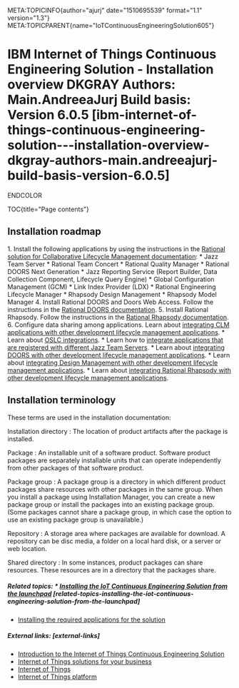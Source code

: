 META:TOPICINFO{author="ajurj" date="1510695539" format="1.1"
version="1.3"}
META:TOPICPARENT{name="IoTContinuousEngineeringSolution605"}

# IBM Internet of Things Continuous Engineering Solution - Installation overview DKGRAY Authors: Main.AndreeaJurj Build basis: Version 6.0.5 [ibm-internet-of-things-continuous-engineering-solution---installation-overview-dkgray-authors-main.andreeajurj-build-basis-version-6.0.5]

ENDCOLOR

TOC{title="Page contents"}

## Installation roadmap

1\. Install the following applications by using the instructions in the
[Rational solution for Collaborative Lifecycle Management
documentation](https://www.ibm.com/support/knowledgecenter/SSYMRC_6.0.5/com.ibm.jazz.install.doc/topics/c_install_overview.html):
\* Jazz Team Server \* Rational Team Concert \* Rational Quality Manager
\* Rational DOORS Next Generation \* Jazz Reporting Service (Report
Builder, Data Collection Component, Lifecycle Query Engine) \* Global
Configuration Management (GCM) \* Link Index Provider (LDX) \* Rational
Engineering Lifecycle Manager \* Rhapsody Design Management \* Rhapsody
Model Manager 4. Install Rational DOORS and Doors Web Access. Follow the
instructions in the [Rational DOORS
documentation](http://www.ibm.com/support/knowledgecenter/SSYQBZ_9.6.1/com.ibm.doors.install.doc/topics/c_node_installing.html).
5. Install Rational Rhapsody. Follow the instructions in the [Rational
Rhapsody
documentation](http://www.ibm.com/support/knowledgecenter/SSB2MU_8.3.0/com.ibm.rhp.installing.doc/topics/c_node_installing.html).
6. Configure data sharing among applications. Learn about [integrating
CLM applications with other development lifecycle management
applications](https://www.ibm.com/support/knowledgecenter/SSYMRC_6.0.5/com.ibm.help.common.jazz.calm.doc/topics/c_node_integrating.html).
\* Learn about [OSLC
integrations](https://www.ibm.com/support/knowledgecenter/SSYMRC_6.0.5/com.ibm.help.common.oslc.doc/topics/c_oslc_overview.html).
\* Learn how to [integrate applications that are registered with
different Jazz Team
Servers](https://www.ibm.com/support/knowledgecenter/SSYMRC_6.0.5/com.ibm.help.common.jazz.calm.doc/topics/r_calm_cfg_roadmap.html).
\* Learn about [integrating DOORS with other development lifecycle
management
applications](http://www.ibm.com/support/knowledgecenter/SSYQBZ_9.6.1/com.ibm.rational.doors.integrating.doc/topics/c_node_integrating.html).
\* Learn about [integrating Design Management with other development
lifecycle management
applications](https://www.ibm.com/support/knowledgecenter/SSYMRC_6.0.5/com.ibm.rcam.linking.doc/topics/c_node_integrating.html).
\* Learn about [integrating Rational Rhapsody with other development
lifecycle management
applications](http://www.ibm.com/support/knowledgecenter/SSB2MU_8.3.0/com.ibm.rhp.nav.doc/topics/c_node_integrating.html).

## Installation terminology

These terms are used in the installation documentation:

Installation directory
:   The location of product artifacts after the package is installed.

Package
:   An installable unit of a software product. Software product packages
    are separately installable units that can operate independently from
    other packages of that software product.

Package group
:   A package group is a directory in which different product packages
    share resources with other packages in the same group. When you
    install a package using Installation Manager, you can create a new
    package group or install the packages into an existing package
    group. (Some packages cannot share a package group, in which case
    the option to use an existing package group is unavailable.)

Repository
:   A storage area where packages are available for download. A
    repository can be disc media, a folder on a local hard disk, or a
    server or web location.

Shared directory
:   In some instances, product packages can share resources. These
    resources are in a directory that the packages share.

##### Related topics: \* [Installing the IoT Continuous Engineering Solution from the launchpad](IoTContinuousEngineeringSolutionInstallWizard605) [related-topics-installing-the-iot-continuous-engineering-solution-from-the-launchpad]

-   [Installing the required applications for the
    solution](IoTContinuousEngineeringSolutionInstallingApplications605)

##### External links: [external-links]

-   [Introduction to the Internet of Things Continuous Engineering
    Solution](https://www-01preview.ibm.com/support/knowledgecenter/SSYMRC_6.0.5/com.ibm.help.common.jazz.calm.doc/topics/c_sse_over.html)
-   [Internet of Things solutions for your
    business](http://www.ibm.com/analytics/us/en/business/software-product-development.html)
-   [Internet of
    Things](http://www.ibm.com/analytics/us/en/internet-of-things/index.html)
-   [Internet of Things
    platform](http://www.ibm.com/analytics/us/en/internet-of-things/iot-platform.html)
